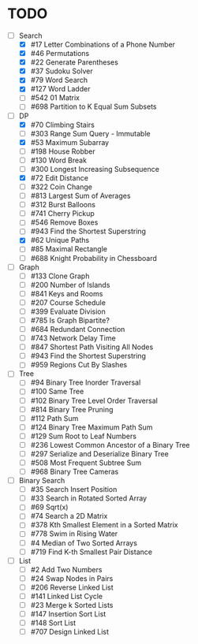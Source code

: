 # TODO
- [ ] Search
  - [x] #17 Letter Combinations of a Phone Number
  - [x] #46 Permutations
  - [x] #22 Generate Parentheses
  - [x] #37 Sudoku Solver
  - [x] #79 Word Search
  - [x] #127 Word Ladder
  - [ ] #542 01 Matrix
  - [ ] #698 Partition to K Equal Sum Subsets
- [ ] DP
  - [x] #70 Climbing Stairs
  - [ ] #303 Range Sum Query - Immutable
  - [x] #53 Maximum Subarray
  - [ ] #198 House Robber
  - [ ] #130 Word Break
  - [ ] #300 Longest Increasing Subsequence
  - [x] #72 Edit Distance
  - [ ] #322 Coin Change
  - [ ] #813 Largest Sum of Averages
  - [ ] #312 Burst Balloons
  - [ ] #741 Cherry Pickup
  - [ ] #546 Remove Boxes
  - [ ] #943 Find the Shortest Superstring
  - [x] #62 Unique Paths
  - [ ] #85 Maximal Rectangle
  - [ ] #688 Knight Probability in Chessboard
- [ ] Graph
  - [ ] #133 Clone Graph
  - [ ] #200 Number of Islands
  - [ ] #841 Keys and Rooms
  - [ ] #207 Course Schedule
  - [ ] #399 Evaluate Division
  - [ ] #785 Is Graph Bipartite?
  - [ ] #684 Redundant Connection
  - [ ] #743 Network Delay Time
  - [ ] #847 Shortest Path Visiting All Nodes
  - [ ] #943 Find the Shortest Superstring
  - [ ] #959 Regions Cut By Slashes
- [ ] Tree
  - [ ] #94 Binary Tree Inorder Traversal
  - [ ] #100 Same Tree
  - [ ] #102 Binary Tree Level Order Traversal
  - [ ] #814 Binary Tree Pruning
  - [ ] #112 Path Sum
  - [ ] #124 Binary Tree Maximum Path Sum
  - [ ] #129 Sum Root to Leaf Numbers
  - [ ] #236 Lowest Common Ancestor of a Binary Tree
  - [ ] #297 Serialize and Deserialize Binary Tree
  - [ ] #508 Most Frequent Subtree Sum
  - [ ] #968 Binary Tree Cameras
- [ ] Binary Search
  - [ ] #35 Search Insert Position
  - [ ] #33 Search in Rotated Sorted Array
  - [ ] #69 Sqrt(x)
  - [ ] #74 Search a 2D Matrix
  - [ ] #378 Kth Smallest Element in a Sorted Matrix
  - [ ] #778 Swim in Rising Water
  - [ ] #4 Median of Two Sorted Arrays
  - [ ] #719 Find K-th Smallest Pair Distance
- [ ] List
  - [ ] #2 Add Two Numbers
  - [ ] #24 Swap Nodes in Pairs
  - [ ] #206 Reverse Linked List
  - [ ] #141 Linked List Cycle
  - [ ] #23 Merge k Sorted Lists
  - [ ] #147 Insertion Sort List
  - [ ] #148 Sort List
  - [ ] #707 Design Linked List